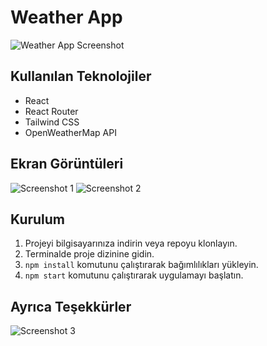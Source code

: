 # Weather App

![Weather App Screenshot](/path/to/screenshot.png)

## Kullanılan Teknolojiler

- React
- React Router
- Tailwind CSS
- OpenWeatherMap API

## Ekran Görüntüleri

![Screenshot 1](/path/to/screenshot1.png)
![Screenshot 2](/path/to/screenshot2.png)

## Kurulum

1. Projeyi bilgisayarınıza indirin veya repoyu klonlayın.
2. Terminalde proje dizinine gidin.
3. `npm install` komutunu çalıştırarak bağımlılıkları yükleyin.
4. `npm start` komutunu çalıştırarak uygulamayı başlatın.

## Ayrıca Teşekkürler

![Screenshot 3](./screenshots/zafer-hoca-hava-durumu-arac-yikama.jpg)
